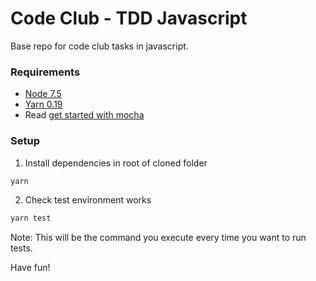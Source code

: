 # Code Club - TDD Javascript

Base repo for code club tasks in javascript.


### Requirements

- [Node 7.5](https://nodejs.org/en/)
- [Yarn 0.19](https://yarnpkg.com/en/docs/install#mac-tab)
- Read [get started with mocha](http://ricostacruz.com/til/get-started-with-mocha)


### Setup

1. Install dependencies in root of cloned folder

```bash
yarn
```

2. Check test environment works

```bash
yarn test
```

Note: This will be the command you execute every time you want to run tests.

Have fun!
